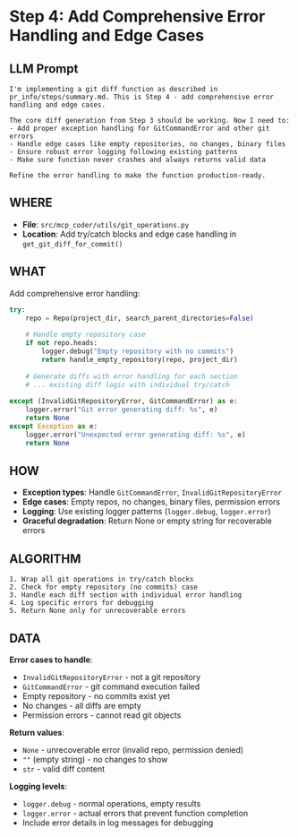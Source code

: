 # Step 4: Add Comprehensive Error Handling and Edge Cases

## LLM Prompt
```
I'm implementing a git diff function as described in pr_info/steps/summary.md. This is Step 4 - add comprehensive error handling and edge cases.

The core diff generation from Step 3 should be working. Now I need to:
- Add proper exception handling for GitCommandError and other git errors
- Handle edge cases like empty repositories, no changes, binary files
- Ensure robust error logging following existing patterns
- Make sure function never crashes and always returns valid data

Refine the error handling to make the function production-ready.
```

## WHERE
- **File**: `src/mcp_coder/utils/git_operations.py`
- **Location**: Add try/catch blocks and edge case handling in `get_git_diff_for_commit()`

## WHAT
Add comprehensive error handling:
```python
try:
    repo = Repo(project_dir, search_parent_directories=False)
    
    # Handle empty repository case
    if not repo.heads:
        logger.debug("Empty repository with no commits")
        return handle_empty_repository(repo, project_dir)
    
    # Generate diffs with error handling for each section
    # ... existing diff logic with individual try/catch
    
except (InvalidGitRepositoryError, GitCommandError) as e:
    logger.error("Git error generating diff: %s", e)
    return None
except Exception as e:
    logger.error("Unexpected error generating diff: %s", e)
    return None
```

## HOW
- **Exception types**: Handle `GitCommandError`, `InvalidGitRepositoryError`
- **Edge cases**: Empty repos, no changes, binary files, permission errors
- **Logging**: Use existing logger patterns (`logger.debug`, `logger.error`)
- **Graceful degradation**: Return None or empty string for recoverable errors

## ALGORITHM
```
1. Wrap all git operations in try/catch blocks
2. Check for empty repository (no commits) case
3. Handle each diff section with individual error handling
4. Log specific errors for debugging
5. Return None only for unrecoverable errors
```

## DATA
**Error cases to handle**:
- `InvalidGitRepositoryError` - not a git repository
- `GitCommandError` - git command execution failed
- Empty repository - no commits exist yet
- No changes - all diffs are empty
- Permission errors - cannot read git objects

**Return values**:
- `None` - unrecoverable error (invalid repo, permission denied)
- `""` (empty string) - no changes to show
- `str` - valid diff content

**Logging levels**:
- `logger.debug` - normal operations, empty results
- `logger.error` - actual errors that prevent function completion
- Include error details in log messages for debugging
